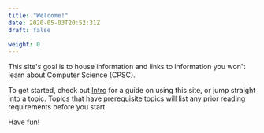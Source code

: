 ```yaml
---
title: "Welcome!"
date: 2020-05-03T20:52:31Z
draft: false

weight: 0
---
```


This site's goal is to house information and links to information you won't learn about Computer Science (CPSC).

To get started, check out [Intro](intro/) for a guide on using this site, or jump straight into a topic.
Topics that have prerequisite topics will list any prior reading requirements before you start.

Have fun!
